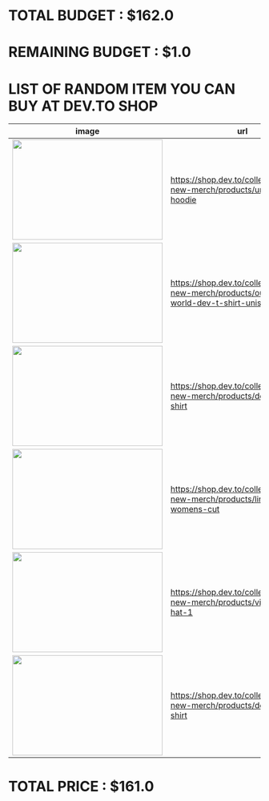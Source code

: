 
# TOTAL BUDGET : $162.0

# REMAINING BUDGET : $1.0

# LIST OF RANDOM ITEM YOU CAN BUY AT DEV.TO SHOP

|image|url|title|price|
|-----|---|-----|-----|
|<img src='https://cdn.shopify.com/s/files/1/1626/8507/products/mockup-f5460aa8_345x550.jpg?v=1542642628' width='300' height='200' />|https://shop.dev.to/collections/2018-new-merch/products/unisex-zip-hoodie|Rainbow DEV Zip Hoodie Unisex|$42.0|
|<img src='https://cdn.shopify.com/s/files/1/1626/8507/products/mockup-75fb21cb_345x550.jpg?v=1542642626' width='300' height='200' />|https://shop.dev.to/collections/2018-new-merch/products/out-of-this-world-dev-t-shirt-unisex|Space DEV Tee Unisex (Multiple Colors)|$27.0|
|<img src='https://cdn.shopify.com/s/files/1/1626/8507/products/mockup-4a9fa466_345x550.jpg?v=1556299109' width='300' height='200' />|https://shop.dev.to/collections/2018-new-merch/products/dev-unisex-t-shirt|DEV Tee Unisex (Multiple Colors)|$18.0|
|<img src='https://cdn.shopify.com/s/files/1/1626/8507/products/mockup-e0f0e195_345x550.jpg?v=1542642635' width='300' height='200' />|https://shop.dev.to/collections/2018-new-merch/products/linux-dev-womens-cut|Linux DEV Women's Cut|$29.0|
|<img src='https://cdn.shopify.com/s/files/1/1626/8507/products/mockup-03ab7499_345x550.jpg?v=1558460410' width='300' height='200' />|https://shop.dev.to/collections/2018-new-merch/products/vintage-dev-hat-1|Vintage DEV Hat|$27.0|
|<img src='https://cdn.shopify.com/s/files/1/1626/8507/products/mockup-4a9fa466_345x550.jpg?v=1556299109' width='300' height='200' />|https://shop.dev.to/collections/2018-new-merch/products/dev-unisex-t-shirt|DEV Tee Unisex (Multiple Colors)|$18.0|

# TOTAL PRICE : $161.0